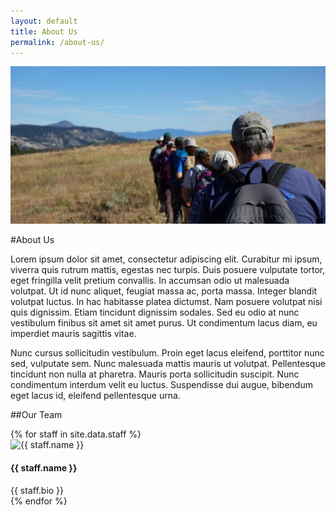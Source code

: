 ```yaml
---
layout: default
title: About Us
permalink: /about-us/
---
```

![alt text](/assets/images/team.jpg "Logo Title Text 1")

#About Us

Lorem ipsum dolor sit amet, consectetur adipiscing elit. Curabitur mi ipsum, viverra quis rutrum mattis, egestas nec turpis. Duis posuere vulputate tortor, eget fringilla velit pretium convallis. In accumsan odio ut malesuada volutpat. Ut id nunc aliquet, feugiat massa ac, porta massa. Integer blandit volutpat luctus. In hac habitasse platea dictumst. Nam posuere volutpat nisi quis dignissim. Etiam tincidunt dignissim sodales. Sed eu odio at nunc vestibulum finibus sit amet sit amet purus. Ut condimentum lacus diam, eu imperdiet mauris sagittis vitae.

Nunc cursus sollicitudin vestibulum. Proin eget lacus eleifend, porttitor nunc sed, vulputate sem. Nunc malesuada mattis mauris ut volutpat. Pellentesque tincidunt non nulla at pharetra. Mauris porta sollicitudin suscipit. Nunc condimentum interdum velit eu luctus. Suspendisse dui augue, bibendum eget lacus id, eleifend pellentesque urna.

##Our Team

<div class="view-our-team">
{% for staff in site.data.staff %}
  <div class="views-row staff-member">
    <img src="{{ staff.headshot_path }}" alt="{{ staff.name }}">
    <div class="staff-title">
      <h4 class="staff-name">{{ staff.name }}</h4>
    </div>
    <div class="staff-bio">{{ staff.bio }}</div>
  </div>
{% endfor %}
</div>